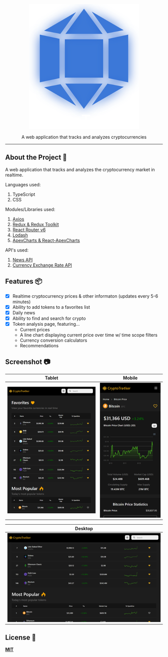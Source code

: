 <p align="center">
  <img src="public/readme/readme_app_logo.svg" width="352" height="399">
</p>

<p align="center">
  A web application that tracks and analyzes cryptocurrencies
</p>

------
## **About the Project** 🔎

A web application that tracks and analyzes the cryptocurrency market in realtime. 

Languages used: 

1. TypeScript
2. CSS

Modules/Libraries used:

1. [Axios](https://github.com/axios/axios)
2. [Redux & Redux Toolkit](https://github.com/reduxjs/redux)
3. [React Router v6](https://github.com/remix-run/react-router)
4. [Lodash](https://github.com/lodash/lodash)
5. [ApexCharts & React-ApexCharts](https://github.com/apexcharts/apexcharts.js/)

API's used:

1. [News API](https://newsapi.org/)
2. [Currency Exchange Rate API](https://www.exchangerate-api.com/)

## **Features** 📦️
- [x] Realtime cryptocurrency prices & other informaton (updates every 5-6 minutes)
- [x] Ability to add tokens to a favorites list
- [x] Daily news
- [x] Ability to find and search for crypto
- [x] Token analysis page, featuring...
  * Current prices
  * A line chart displaying current price over time w/ time scope filters 
  * Currency conversion calculators
  * Recommendations

## **Screenshot** 📷
| Tablet | Mobile |
|:---:|:---:|
| ![readme_preview](readme_app_screenshot_tablet.png) | ![readme_preview](readme_app_screenshot_mobile.png)  |

| Desktop |
|:---:|
| ![readme_preview](readme_app_screenshot_desktop.png) |

## **License** 📜
[**MIT**](https://github.com/KennethOnuorah/CryptoTracker/blob/master/LICENSE)